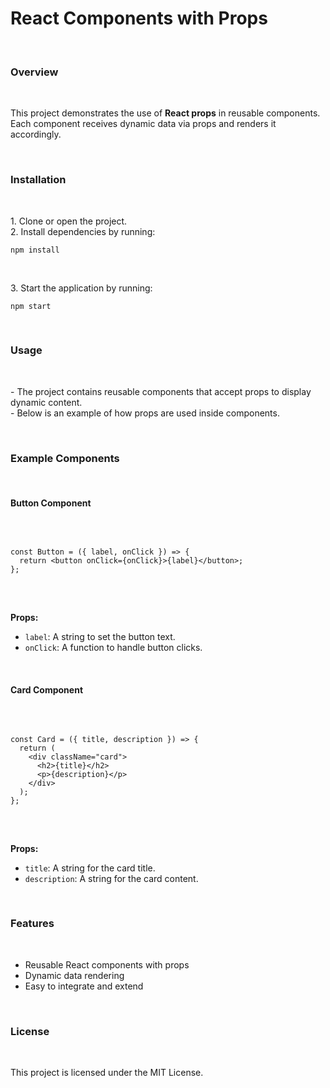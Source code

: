 <h1>React Components with Props</h1> <br>

<h3>Overview</h3> <br>
<p>
This project demonstrates the use of <strong>React props</strong> in reusable components. 
Each component receives dynamic data via props and renders it accordingly.
</p> <br>

<h3>Installation</h3> <br>
<p>
1. Clone or open the project. <br>
2. Install dependencies by running:  
</p>

<pre>
<code>npm install</code>
</pre> <br>

<p>
3. Start the application by running:  
</p>

<pre>
<code>npm start</code>
</pre> <br>

<h3>Usage</h3> <br>
<p>
- The project contains reusable components that accept props to display dynamic content. <br>
- Below is an example of how props are used inside components.
</p> <br>

<h3>Example Components</h3> <br>

<h4>Button Component</h4> <br>
<pre>
<code>
const Button = ({ label, onClick }) => {
  return &lt;button onClick={onClick}&gt;{label}&lt;/button&gt;;
};
</code>
</pre> <br>

<p><strong>Props:</strong></p>
<ul>
  <li><code>label</code>: A string to set the button text.</li>
  <li><code>onClick</code>: A function to handle button clicks.</li>
</ul> <br>

<h4>Card Component</h4> <br>
<pre>
<code>
const Card = ({ title, description }) => {
  return (
    &lt;div className="card"&gt;
      &lt;h2&gt;{title}&lt;/h2&gt;
      &lt;p&gt;{description}&lt;/p&gt;
    &lt;/div&gt;
  );
};
</code>
</pre> <br>

<p><strong>Props:</strong></p>
<ul>
  <li><code>title</code>: A string for the card title.</li>
  <li><code>description</code>: A string for the card content.</li>
</ul> <br>

<h3>Features</h3> <br>
<ul>
  <li>Reusable React components with props</li>
  <li>Dynamic data rendering</li>
  <li>Easy to integrate and extend</li>
</ul> <br>

<h3>License</h3> <br>
<p>This project is licensed under the MIT License.</p> <br>

